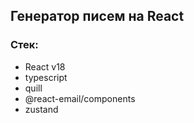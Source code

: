 ## Генератор писем на React


### Стек: 
- React v18
- typescript
- quill
- @react-email/components
- zustand
